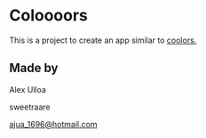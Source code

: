 # Coloooors

This is a project to create an app similar to [coolors.](https://coolors.co/palettes/trending)

## Made by

Alex Ulloa

sweetraare

ajua_1696@hotmail.com
